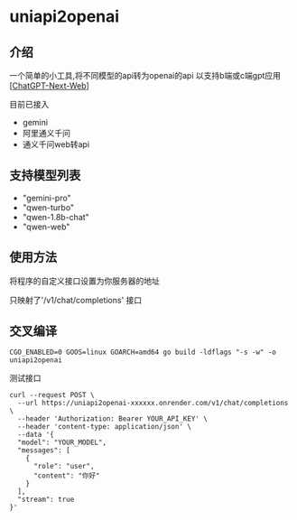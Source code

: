 # uniapi2openai

## 介绍
一个简单的小工具,将不同模型的api转为openai的api
以支持b端或c端gpt应用[[ChatGPT-Next-Web](https://github.com/ChatGPTNextWeb/ChatGPT-Next-Web)]

目前已接入 

* gemini 
* 阿里通义千问 
* 通义千问web转api

## 支持模型列表

-	"gemini-pro"
-	"qwen-turbo"
-	"qwen-1.8b-chat"
-	"qwen-web"

## 使用方法

将程序的自定义接口设置为你服务器的地址  

只映射了'/v1/chat/completions' 接口




## 交叉编译

```
CGO_ENABLED=0 GOOS=linux GOARCH=amd64 go build -ldflags "-s -w" -o uniapi2openai
```



测试接口
```
curl --request POST \
  --url https://uniapi2openai-xxxxxx.onrender.com/v1/chat/completions \
  --header 'Authorization: Bearer YOUR_API_KEY' \
  --header 'content-type: application/json' \
  --data '{
  "model": "YOUR_MODEL",
  "messages": [
    {
      "role": "user",
      "content": "你好"
    }
  ],
  "stream": true
}'
```



